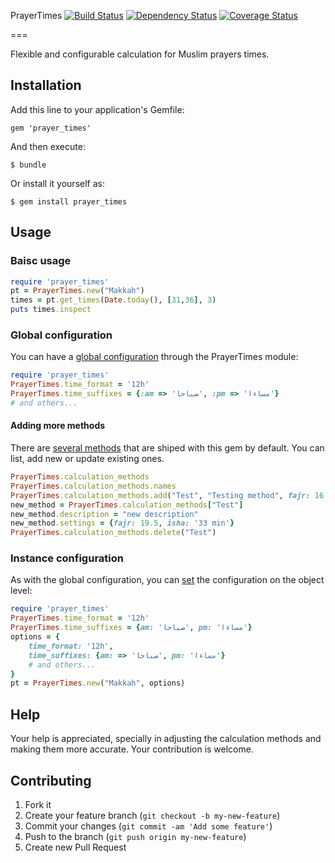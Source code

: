PrayerTimes [![Build Status](https://travis-ci.org/Startappz/prayer_times.png?branch=master)](https://travis-ci.org/Startappz/prayer_times) [![Dependency Status](https://gemnasium.com/Startappz/prayer_times.png)](https://gemnasium.com/Startappz/prayer_times) [![Coverage Status](https://coveralls.io/repos/Startappz/prayer_times/badge.png)](https://coveralls.io/r/Startappz/prayer_times)


===

Flexible and configurable calculation for Muslim prayers times.

## Installation

Add this line to your application's Gemfile:

    gem 'prayer_times'

And then execute:

    $ bundle

Or install it yourself as:

    $ gem install prayer_times

## Usage

### Baisc usage

```ruby
require 'prayer_times'
pt = PrayerTimes.new("Makkah")
times = pt.get_times(Date.today(), [31,36], 3)
puts times.inspect
```

### Global configuration

You can have a [global configuration](https://github.com/Startappz/prayer_times/wiki/Global-Configuration) through the PrayerTimes module:

```ruby
require 'prayer_times'
PrayerTimes.time_format = '12h'
PrayerTimes.time_suffixes = {:am => 'صباحا', :pm => 'مساءا'}
# and others...
```
#### Adding more methods

There are [several methods](https://github.com/Startappz/prayer_times/wiki/Calculation-Methods) that are shiped with this gem by default. You can list, add new or update existing ones.

```ruby
PrayerTimes.calculation_methods
PrayerTimes.calculation_methods.names
PrayerTimes.calculation_methods.add("Test", "Testing method", fajr: 16.5, asr: 'Hanafi', isha: '80 min') 
new_method = PrayerTimes.calculation_methods["Test"]
new_method.description = "new description"
new_method.settings = {fajr: 19.5, isha: '33 min'}
PrayerTimes.calculation_methods.delete("Test")
```

### Instance configuration

As with the global configuration, you can [set](https://github.com/Startappz/prayer_times/wiki/Instance-Configuration) the configuration on the object level:

```ruby
require 'prayer_times'
PrayerTimes.time_format = '12h'
PrayerTimes.time_suffixes = {am: 'صباحا', pm: 'مساءا'}
options = {
	time_format: '12h',
	time_suffixes: {am: => 'صباحا', pm: 'مساءا'}
	# and others...
}
pt = PrayerTimes.new("Makkah", options)
```

## Help

Your help is appreciated, specially in adjusting the calculation methods and making them more accurate. 
Your contribution is welcome.

## Contributing

1. Fork it
2. Create your feature branch (`git checkout -b my-new-feature`)
3. Commit your changes (`git commit -am 'Add some feature'`)
4. Push to the branch (`git push origin my-new-feature`)
5. Create new Pull Request

